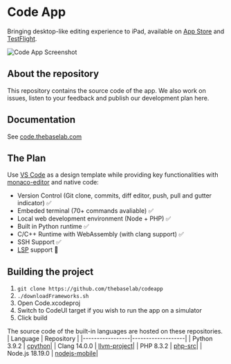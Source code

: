 # Code App

Bringing desktop-like editing experience to iPad, available on [App Store](https://apps.apple.com/us/app/code-app/id1512938504) and [TestFlight](https://testflight.apple.com/join/EgZ8sE2P).

![Code App Screenshot](https://thebaselab.com/code/clang.png)

## About the repository

This repository contains the source code of the app. We also work on issues, listen to your feedback and publish our development plan here.

## Documentation

See [code.thebaselab.com](https://code.thebaselab.com)

## The Plan

Use [VS Code](https://github.com/microsoft/vscode) as a design template while providing key functionalities with [monaco-editor](https://github.com/microsoft/monaco-editor) and native code:

- Version Control (Git clone, commits, diff editor, push, pull and gutter indicator) ✅
- Embeded terminal (70+ commands avaliable) ✅
- Local web development environment (Node + PHP) ✅
- Built in Python runtime ✅
- C/C++ Runtime with WebAssembly (with clang support) ✅
- SSH Support ✅
- [LSP](https://microsoft.github.io/language-server-protocol) support 🏃

## Building the project

1. `git clone https://github.com/thebaselab/codeapp`
2. `./downloadFrameworks.sh`
3. Open Code.xcodeproj
4. Switch to CodeUI target if you wish to run the app on a simulator
5. Click build

The source code of the built-in languages are hosted on these repositories.
| Language | Repository |
|-----------------|-------------------|
| Python 3.9.2 | [cpython](https://github.com/holzschu/cpython/tree/3.9)|
| Clang 14.0.0 | [llvm-project](https://github.com/holzschu/llvm-project)|
| PHP 8.3.2 | [php-src](https://github.com/bummoblizard/php-src/tree/PHP-8.3.2)|
| Node.js 18.19.0 | [nodejs-mobile](https://github.com/1Conan/nodejs-mobile)|

